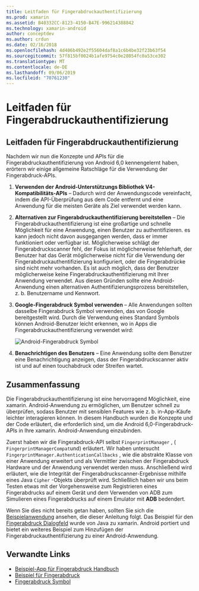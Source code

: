 ```yaml
---
title: Leitfaden für Fingerabdruckauthentifizierung
ms.prod: xamarin
ms.assetid: B40332CC-8123-4150-B47E-996214388842
ms.technology: xamarin-android
author: conceptdev
ms.author: crdun
ms.date: 02/16/2018
ms.openlocfilehash: 4d406b492e2f55604daf8a1c6b4be32f23b63f54
ms.sourcegitcommit: 57f815bf0024b1afe9754c0e28054fc0a53ce302
ms.translationtype: MT
ms.contentlocale: de-DE
ms.lasthandoff: 09/06/2019
ms.locfileid: "70761230"
---
```

# <a name="fingerprint-authentication-guidance"></a>Leitfaden für Fingerabdruckauthentifizierung

## <a name="fingerprint-authentication-guidance"></a>Leitfaden für Fingerabdruckauthentifizierung

Nachdem wir nun die Konzepte und APIs für die Fingerabdruckauthentifizierung von Android 6,0 kennengelernt haben, erörtern wir einige allgemeine Ratschläge für die Verwendung der Fingerabdruck-APIs.

1. **Verwenden der Android-Unterstützungs Bibliothek V4-Kompatibilitäts-APIs** &ndash; Dadurch wird der Anwendungscode vereinfacht, indem die API-Überprüfung aus dem Code entfernt und eine Anwendung für die meisten Geräte als Ziel verwendet werden kann.
2. **Alternativen zur Fingerabdruckauthentifizierung bereitstellen** &ndash; Die Fingerabdruckauthentifizierung ist eine großartige und schnelle Möglichkeit für eine Anwendung, einen Benutzer zu authentifizieren. es kann jedoch nicht davon ausgegangen werden, dass er immer funktioniert oder verfügbar ist. Möglicherweise schlägt der Fingerabdruckscanner fehl, der Fokus ist möglicherweise fehlerhaft, der Benutzer hat das Gerät möglicherweise nicht für die Verwendung der Fingerabdruckauthentifizierung konfiguriert, oder die Fingerabdrücke sind nicht mehr vorhanden. Es ist auch möglich, dass der Benutzer möglicherweise keine Fingerabdruckauthentifizierung mit Ihrer Anwendung verwendet. Aus diesen Gründen sollte eine Android-Anwendung einen alternativen Authentifizierungsprozess bereitstellen, z. b. Benutzername und Kennwort.
3. **Google-Fingerabdruck Symbol verwenden** &ndash; Alle Anwendungen sollten dasselbe Fingerabdruck Symbol verwenden, das von Google bereitgestellt wird. Durch die Verwendung eines Standard Symbols können Android-Benutzer leicht erkennen, wo in Apps die Fingerabdruckauthentifizierung verwendet wird: 
    
    ![Android-Fingerabdruck Symbol](summary-images/ic-fp-40px.png)
    
4. **Benachrichtigen des Benutzers** &ndash; Eine Anwendung sollte dem Benutzer eine Benachrichtigung anzeigen, dass der Fingerabdruckscanner aktiv ist und auf einen touchabdruck oder Streifen wartet. 

## <a name="summary"></a>Zusammenfassung

Die Fingerabdruckauthentifizierung ist eine hervorragend Möglichkeit, eine xamarin. Android-Anwendung zu ermöglichen, um Benutzer schnell zu überprüfen, sodass Benutzer mit sensiblen Features wie z. b. in-App-Käufe leichter interagieren können. In diesem Handbuch wurden die Konzepte und der Code erläutert, die erforderlich sind, um die Android 6,0-Fingerabdruck-APIs in Ihre xamarin. Android-Anwendung einzubinden.

Zuerst haben wir die Fingerabdruck-API selbst `FingerprintManager` , ( `FingerprintManagerCompat`und) erläutert. Wir haben untersucht `FingerprintManager.AuthenticationCallbacks` , wie die abstrakte Klasse von einer Anwendung erweitert und als Vermittler zwischen der Fingerabdruck Hardware und der Anwendung verwendet werden muss. Anschließend wird erläutert, wie die Integrität der Fingerabdruckscanner-Ergebnisse mithilfe eines Java `Cipher` -Objekts überprüft wird. Schließlich haben wir uns beim Testen etwas mit der Vorgehensweise zum Registrieren eines Fingerabdrucks auf einem Gerät und dem Verwenden von ADB zum Simulieren eines Fingerabdrucks auf einem Emulator mit **ADB** bedendert. 

Wenn Sie dies nicht bereits getan haben, sollten Sie sich die [Beispielanwendung](https://github.com/xamarin/monodroid-samples/tree/master/FingerprintGuide) ansehen, die dieser Anleitung folgt. Das Beispiel für den [Fingerabdruck Dialogfeld](https://docs.microsoft.com/samples/xamarin/monodroid-samples/android-m-fingerprintdialog) wurde von Java zu xamarin. Android portiert und bietet ein weiteres Beispiel zum Hinzufügen der Fingerabdruckauthentifizierung zu einer Android-Anwendung.

## <a name="related-links"></a>Verwandte Links

- [Beispiel-App für Fingerabdruck Handbuch](https://github.com/xamarin/monodroid-samples/tree/master/FingerprintGuide)
- [Beispiel für Fingerabdruck](https://docs.microsoft.com/samples/xamarin/monodroid-samples/android-m-fingerprintdialog)
- [Fingerabdruck Symbol](https://raw.githubusercontent.com/xamarin/monodroid-samples/master/FingerprintGuide/FingerprintSampleApp/Resources/drawable-hdpi/ic_fp_40px.png)
